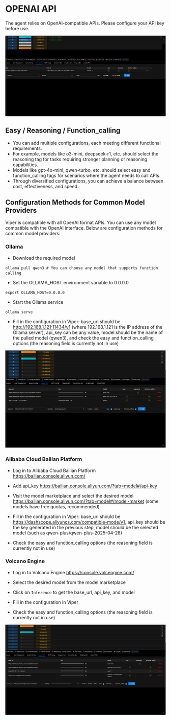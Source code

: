 # OPENAI API

The agent relies on OpenAI-compatible APIs. Please configure your API key before use.

![img.png](webp/openai_api/img.png)

## Easy / Reasoning / Function_calling

- You can add multiple configurations, each meeting different functional requirements.
- For example, models like o3-mini, deepseek-r1, etc. should select the reasoning tag for tasks requiring stronger planning or reasoning capabilities.
- Models like gpt-4o-mini, qwen-turbo, etc. should select easy and function_calling tags for scenarios where the agent needs to call APIs.
- Through diversified configurations, you can achieve a balance between cost, effectiveness, and speed.

## Configuration Methods for Common Model Providers

Viper is compatible with all OpenAI format APIs. You can use any model compatible with the OpenAI interface. Below are configuration methods for common model providers:

### Ollama

+ Download the required model

```shell
ollama pull qwen3 # You can choose any model that supports function calling
```

+ Set the OLLAMA_HOST environment variable to 0.0.0.0

```shell
export OLLAMA_HOST=0.0.0.0
```

+ Start the Ollama service

```shell
ollama serve
```

+ Fill in the configuration in Viper: base_url should be http://192.168.1.121:11434/v1 (where 192.168.1.121 is the IP address of the Ollama server), api_key can be any value, model should be the name of the pulled model (qwen3), and check the easy and function_calling options (the reasoning field is currently not in use)

![img_1.png](webp/openai_api/img_1.png)

### Alibaba Cloud Bailian Platform

+ Log in to Alibaba Cloud Bailian Platform https://bailian.console.aliyun.com/

+ Add api_key https://bailian.console.aliyun.com/?tab=model#/api-key

+ Visit the model marketplace and select the desired model https://bailian.console.aliyun.com/?tab=model#/model-market (some models have free quotas, recommended)

+ Fill in the configuration in Viper: base_url should be https://dashscope.aliyuncs.com/compatible-mode/v1, api_key should be the key generated in the previous step, model should be the selected model (such as qwen-plus/qwen-plus-2025-04-28)

+ Check the easy and function_calling options (the reasoning field is currently not in use)

### Volcano Engine

+ Log in to Volcano Engine https://console.volcengine.com/

+ Select the desired model from the model marketplace

+ Click on `Inference` to get the base_url, api_key, and model

+ Fill in the configuration in Viper

+ Check the easy and function_calling options (the reasoning field is currently not in use)

![img.png](webp/openai_api/img_2.png)